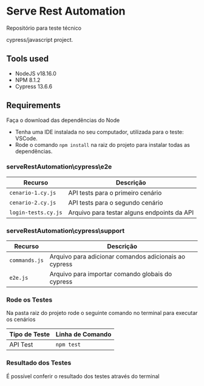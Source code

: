 # Serve Rest Automation
Repositório para teste técnico

cypress/javascript project.

## Tools used

* NodeJS v18.16.0
* NPM 8.1.2
* Cypress 13.6.6

## Requirements

Faça o download das dependências do Node

* Tenha uma IDE instalada no seu computador, utilizada para o teste: VSCode.
* Rode o comando `npm install` na raiz do projeto para instalar todas as dependências.

### serveRestAutomation\cypress\e2e

|  Recurso                       |  Descrição                                               |
|-----------------------------|--------------------------------------------------|
| `cenario-1.cy.js`           | API tests para o primeiro cenário                |
| `cenario-2.cy.js`           | API tests para o segundo cenário                 |
| `login-tests.cy.js`         | Arquivo para testar alguns endpoints da API      |

### serveRestAutomation\cypress\support

|  Recurso                       |  Descrição                                               |
|--------------------------------|----------------------------------------------------------|
| `commands.js`                  | Arquivo para adicionar comandos adicionais ao cypress    |
| `e2e.js`                       | Arquivo para importar comando globais do cypress         |

### Rode os Testes

Na pasta raiz do projeto rode o seguinte comando no terminal para executar os cenários

| Tipo de Teste     | Linha de Comando                                          |
|-------------------|-----------------------------------------------------------|
| API Test          | `npm test`                                                |


### Resultado dos Testes

É possível conferir o resultado dos testes através do terminal

